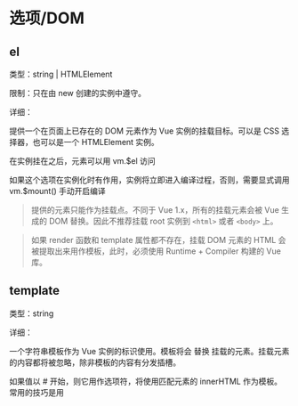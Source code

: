 # 选项/DOM

## el

类型：string | HTMLElement

限制：只在由 new 创建的实例中遵守。

详细：

提供一个在页面上已存在的 DOM 元素作为 Vue 实例的挂载目标。可以是 CSS 选择器，也可以是一个 HTMLElement 实例。

在实例挂在之后，元素可以用 vm.$el 访问

如果这个选项在实例化时有作用，实例将立即进入编译过程，否则，需要显式调用 vm.$mount() 手动开启编译

> 提供的元素只能作为挂载点。不同于 Vue 1.x，所有的挂载元素会被 Vue 生成的 DOM 替换。因此不推荐挂载 root 实例到 `<html>` 或者 `<body>` 上。

> 如果 render 函数和 template 属性都不存在，挂载 DOM 元素的 HTML 会被提取出来用作模板，此时，必须使用 Runtime + Compiler 构建的 Vue 库。

## template

类型：string

详细：

一个字符串模板作为 Vue 实例的标识使用。模板将会 替换 挂载的元素。挂载元素的内容都将被忽略，除非模板的内容有分发插槽。

如果值以 # 开始，则它用作选项符，将使用匹配元素的 innerHTML 作为模板。常用的技巧是用 <script type="x-template"> 包含模板。

> 如果 Vue 选项中包含渲染函数，该模板将被忽略。

## render

类型：(createElement: () => VNode) => VNode

详细：

字符串模板的代替方案，允许你发挥 JavaScript 最大的编程能力。该渲染函数接收一个 createElement 方法作为第一个参数用来创建 VNode。

如果组件是一个函数组件，渲染函数还会接收一个额外的 context 参数，为没有实例的函数组件提供上下文信息。

> Vue 选项中的 render 函数若存在，则 Vue 构造函数不会从 template 选项或通过 el 选项指定的挂载元素中提取出的 HTML 模板编译渲染函数。


## renderError

类型：(createElement: () => VNode, error: Error) => VNode

详细：只在开发者环境下工作。

当 render 函数遭遇错误时，提供另外一种渲染输出。其错误将会作为第二个参数传递到 renderError。这个功能配合 hot-reload 非常实用。

```js
new Vue({
  render(h) {
    throw new Error('oops')
  },
  renderError(h, err) {
    return h('pre', {style: {color: 'red'}}, err.stack)
  }
}).$mount('#app')
```